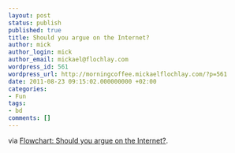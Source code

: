 ```yaml
---
layout: post
status: publish
published: true
title: Should you argue on the Internet?
author: mick
author_login: mick
author_email: mickael@flochlay.com
wordpress_id: 561
wordpress_url: http://morningcoffee.mickaelflochlay.com/?p=561
date: 2011-08-23 09:15:02.000000000 +02:00
categories:
- Fun
tags:
- bd
comments: []
---
```

via <a href="http://flowingdata.com/2011/08/05/flowchart-should-you-argue-on-the-internet/">Flowchart: Should you argue on the Internet?</a>.
